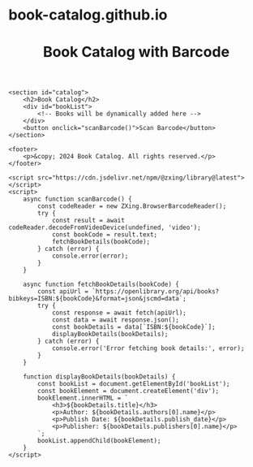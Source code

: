 # book-catalog.github.io
<!DOCTYPE html>
<html lang="en">
<head>
    <meta charset="UTF-8">
    <meta name="viewport" content="width=device-width, initial-scale=1.0">
    <title>Book Catalog with Barcode</title>
    <link rel="stylesheet" href="styles.css">
</head>
<body>
    <header>
        <h1>Book Catalog with Barcode</h1>
    </header>

    <section id="catalog">
        <h2>Book Catalog</h2>
        <div id="bookList">
            <!-- Books will be dynamically added here -->
        </div>
        <button onclick="scanBarcode()">Scan Barcode</button>
    </section>

    <footer>
        <p>&copy; 2024 Book Catalog. All rights reserved.</p>
    </footer>

    <script src="https://cdn.jsdelivr.net/npm/@zxing/library@latest"></script>
    <script>
        async function scanBarcode() {
            const codeReader = new ZXing.BrowserBarcodeReader();
            try {
                const result = await codeReader.decodeFromVideoDevice(undefined, 'video');
                const bookCode = result.text;
                fetchBookDetails(bookCode);
            } catch (error) {
                console.error(error);
            }
        }

        async function fetchBookDetails(bookCode) {
            const apiUrl = `https://openlibrary.org/api/books?bibkeys=ISBN:${bookCode}&format=json&jscmd=data`;
            try {
                const response = await fetch(apiUrl);
                const data = await response.json();
                const bookDetails = data[`ISBN:${bookCode}`];
                displayBookDetails(bookDetails);
            } catch (error) {
                console.error('Error fetching book details:', error);
            }
        }

        function displayBookDetails(bookDetails) {
            const bookList = document.getElementById('bookList');
            const bookElement = document.createElement('div');
            bookElement.innerHTML = `
                <h3>${bookDetails.title}</h3>
                <p>Author: ${bookDetails.authors[0].name}</p>
                <p>Publish Date: ${bookDetails.publish_date}</p>
                <p>Publisher: ${bookDetails.publishers[0].name}</p>
            `;
            bookList.appendChild(bookElement);
        }
    </script>
</body>
</html>
